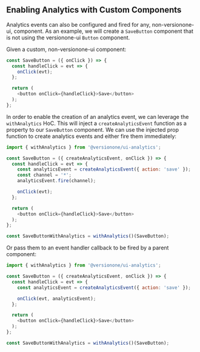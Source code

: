 ## Enabling Analytics with Custom Components

Analytics events can also be configured and fired for any, non-versionone-ui, component. As an example, we will create a `SaveButton` component that is not using the versionone-ui `Button` component.

Given a custom, non-versionone-ui component:

```javascript
const SaveButton = ({ onClick }) => {
  const handleClick = evt => {
    onClick(evt);
  };

  return (
    <button onClick={handleClick}>Save</button>
  );
};
```

In order to enable the creation of an analytics event, we can leverage the `withAnalytics` HoC. This will inject a `createAnalyticsEvent` function as a property to our `SaveButton` component. We can use the injected prop function to create analytics events and either fire them immediately:

```javascript
import { withAnalytics } from '@versionone/ui-analytics';

const SaveButton = ({ createAnalyticsEvent, onClick }) => {
  const handleClick = evt => {
    const analyticsEvent = createAnalyticsEvent({ action: 'save' });
    const channel = '*';
    analyticsEvent.fire(channel);

    onClick(evt);
  };

  return (
    <button onClick={handleClick}>Save</button>
  );
};

const SaveButtonWithAnalytics = withAnalytics()(SaveButton);
```

Or pass them to an event handler callback to be fired by a parent component:

```javascript
import { withAnalytics } from '@versionone/ui-analytics';

const SaveButton = ({ createAnalyticsEvent, onClick }) => {
  const handleClick = evt => {
    const analyticsEvent = createAnalyticsEvent({ action: 'save' });

    onClick(evt, analyticsEvent);
  };

  return (
    <button onClick={handleClick}>Save</button>
  );
};

const SaveButtonWithAnalytics = withAnalytics()(SaveButton);
```
